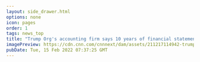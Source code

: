 ```yaml
---
layout: side_drawer.html
options: none
icon: pages
order: 1
tags: news_top
title: "Trump Org's accounting firm says 10 years of financial statements are unreliable"
imagePreview: https://cdn.cnn.com/cnnnext/dam/assets/211217114942-trump-tower-trump-organization-file-video-synd-2.jpg
pubDate: Tue, 15 Feb 2022 07:37:25 GMT
---
```

